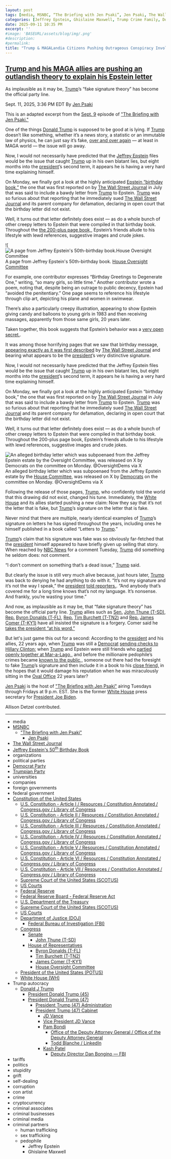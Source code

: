 ```yaml
---
layout: post
tags: [media, MSNBC, “The Briefing with Jen Psaki”, Jen Psaki, The Wall Street Journal, Jeffrey Epstein’s 50th Birthday Book, organizations, political parties, Democrat Party, Trumpian Party, universities, companies, foreign governments, federal government, Constitution of the United States, U.S. Constitution - Article I / Resources / Constitution Annotated / Congress.gov / Library of Congress, U.S. Constitution - Article II / Resources / Constitution Annotated / Congress.gov / Library of Congress, U.S. Constitution - Article III / Resources / Constitution Annotated / Congress.gov / Library of Congress, U.S. Constitution - Article IV / Resources / Constitution Annotated / Congress.gov / Library of Congress, U.S. Constitution - Article V / Resources / Constitution Annotated / Congress.gov / Library of Congress, U.S. Constitution - Article VI / Resources / Constitution Annotated / Congress.gov / Library of Congress, U.S. Constitution - Article VII / Resources / Constitution Annotated / Congress.gov / Library of Congress, Supreme Court of the United States (SCOTUS), US Courts, Federal Reserve, Federal Reserve Board - Federal Reserve Act, U.S. Department of the Treasury, Supreme Court of the United States (SCOTUS), US Courts, Department of Justice (DOJ), Federal Bureau of Investigation (FBI), Congress, Senate, John Thune (T-SD), House of Representatives, Byron Donalds (T-FL), Tim Burchett (T-TN2), James Comer (T-KY1), House Oversight Committee, President of the United States (POTUS), White House (WH), Trump autocracy, Donald J Trump, President Donald Trump (45), President Donald Trump (47), President Trump (47) Administration, President Trump (47) Cabinet, JD Vance, Vice President JD Vance, Pam Bondi, Office of the Deputy Attorney General / Office of the Deputy Attorney General, Todd Blanche / LinkedIn, Kash Patel, Deputy Director Dan Bongino — FBI, tariffs, politics, stupidity, grift, self-dealing, corruption, con artist, crime, cryptocurrency, criminal associates, criminal businesses, criminal media, criminal partners, human trafficking, sex trafficking, pedophile, Jeffrey Epstein, Ghislaine Maxwell]
categories: [Jeffrey Epstein, Ghislaine Maxwell, Trump Crime Family, Donald Trump]
date: 2025-09-11 10:35 PM
excerpt: ''
#image: 'BASEURL/assets/blog/img/.png'
#description:
#permalink:
title: "Trump & MAGALandia Citizens Pushing Outrageous Conspiracy Involving Time Travel"
---
```



## [Trump and his MAGA allies are pushing an outlandish theory to explain his Epstein letter](https://www.msnbc.com/top-stories/latest/trump-epstein-birthday-book-fake-signature-rcna230619)

As implausible as it may be, [Trump](https://www.donaldjtrump.com/)’s “fake signature theory” has become the official party line.

Sept. 11, 2025, 3:36 PM EDT
By [Jen Psaki](https://www.msnbc.com/author/jen-psaki-ncpn1300286)

This is an adapted excerpt from the [Sept. 9](https://www.msnbc.com/jen-psaki) episode of ["The Briefing with Jen Psaki."](https://www.msnbc.com/jen-psaki)

One of the things [Donald Trump](https://www.msnbc.com/donald-trump) is supposed to be good at is lying. If [Trump](https://www.donaldjtrump.com/) doesn’t like something, whether it’s a news story, a statistic or an immutable law of physics, he can just say it’s fake, [over and over again](https://www.msnbc.com/top-stories/latest/fact-check-trumps-lies-crime-chicago-national-guard-rcna228865) — at least in MAGA world — the issue will go away.

Now, I would not necessarily have predicted that the [Jeffrey Epstein](https://www.msnbc.com/the-last-word/watch/lawrence-one-honest-thing-trump-said-about-epstein-s-survivors-is-i-haven-t-thought-about-it-247249989816) files would be the issue that caught [Trump](https://www.donaldjtrump.com/) up in his own blatant lies, but eight months into the [president](https://www.whitehouse.gov/)’s second term, it appears he is having a very hard time explaining himself.

On Monday, we finally got a look at the highly anticipated [Epstein “birthday book,”](https://www.msnbc.com/rachel-maddow-show/maddowblog/white-house-jeffrey-epstein-birthday-book-donald-trump-rcna230024) the one that was first reported on by [The Wall Street Journal](https://www.wsj.com/politics/trump-jeffrey-epstein-birthday-letter-we-have-certain-things-in-common-f918d796?mod=article_inline) in July that was said to include a bawdy letter from [Trump](https://www.donaldjtrump.com/) to Epstein. [Trump](https://www.donaldjtrump.com/) was so furious about that reporting that he immediately sued [The Wall Street Journal](https://www.wsj.com/) and its parent company for defamation, declaring in open court that the birthday letter did not exist.

Well, it turns out that letter definitely does exist — as do a whole bunch of other creepy letters to Epstein that were compiled in that birthday book. Throughout the [the 200-plus page book,](https://www.documentcloud.org/documents/26086657-epstein-birthday-book/), Epstein’s friends allude to his lifestyle with lewd references, suggestive images and crude jokes.

![![A page from Jeffrey Epstein's 50th-birthday book.House Oversight Committee](/assets/images/FromJoelToEpstein.avif)
A page from Jeffrey Epstein's 50th-birthday book. [House Oversight Committee](https://oversight.house.gov/)

For example, one contributor expresses “Birthday Greetings to Degenerate One,” writing, “so many girls, so little time.” Another contributor wrote a poem, noting that, despite being an outrage to public decency, Epstein had “avoided the penitentiary.” One page seems to reference his lifestyle through clip art, depicting his plane and women in swimwear.

There’s also a particularly creepy illustration, appearing to show Epstein giving candy and balloons to young girls in 1983 and then receiving massages, apparently from those same girls, 20 years later.

Taken together, this book suggests that Epstein’s behavior was a [very open secret.](https://www.msnbc.com/deadline-white-house/watch/-open-secret-this-man-is-a-pedophile-epstein-s-birthday-book-reveals-gross-relationship-with-trump-247219781549).

It was among those horrifying pages that we saw that birthday message, [appearing exactly as it was first described](https://www.wsj.com/us-news/law/trump-jeffrey-epstein-letter-birthday-book-analysis-0bbeeaf6?mod=article_inline) by [The Wall Street Journal](https://www.wsj.com/) and bearing what appears to be the [president](https://www.whitehouse.gov/)’s very distinctive signature.

Now, I would not necessarily have predicted that the Jeffrey Epstein files would be the issue that caught [Trump](https://www.donaldjtrump.com/) up in his own blatant lies, but eight months into the [president](https://www.whitehouse.gov/)’s second term, it appears he is having a very hard time explaining himself.

On Monday, we finally got a look at the highly anticipated Epstein “birthday book,” the one that was first reported on by [The Wall Street Journal](https://www.wsj.com/) in July that was said to include a bawdy letter from [Trump](https://www.donaldjtrump.com/) to Epstein. [Trump](https://www.donaldjtrump.com/) was so furious about that reporting that he immediately sued [The Wall Street Journal](https://www.wsj.com/) and its parent company for defamation, declaring in open court that the birthday letter did not exist.

Well, it turns out that letter definitely does exist — as do a whole bunch of other creepy letters to Epstein that were compiled in that birthday book. Throughout the 200-plus page book, Epstein’s friends allude to his lifestyle with lewd references, suggestive images and crude jokes.

![An alleged birthday letter which was subpoenaed from the Jeffrey Epstein estate by the Oversight Committee, was released on X by Democrats on the committee on Monday. @OversightDems via X](/assets/images/DonaldChickenScratch.avif)
An alleged birthday letter which was subpoenaed from the Jeffrey Epstein estate by the [House Committee](https://oversight.house.gov/), was released on X by [Democrats](https://www.democrats.org/)  on the committee on Monday. @OversightDems via X

Following the release of those pages, [Trump](https://www.donaldjtrump.com/), who confidently told the world that this drawing did not exist, changed his tune. Immediately, the [White House](https://www.whitehouse.gov/) and its allies started pushing a new claim: Now they say that it’s not the letter that is fake, but [Trump](https://www.donaldjtrump.com/)’s signature on the letter that is fake.

Never mind that there are multiple, nearly identical examples of [Trump](https://www.donaldjtrump.com/)’s signature on letters he has signed throughout the years, including ones he himself published in a book called “Letters to [Trump](https://www.donaldjtrump.com/).”

[Trump](https://www.donaldjtrump.com/)’s claim that his signature was fake was so obviously far-fetched that the [president](https://www.whitehouse.gov/) himself appeared to have briefly given up selling that story. When reached by [NBC News](https://www.nbcnews.com/politics/donald-trump/trump-calls-epstein-birthday-letter-dead-issue-rcna230042) for a comment Tuesday, [Trump](https://www.donaldjtrump.com/) did something he seldom does: not comment.

“I don’t comment on something that’s a dead issue,” [Trump](https://www.donaldjtrump.com/) said.

But clearly the issue is still very much alive because, just hours later, [Trump](https://www.donaldjtrump.com/) was back to denying he had anything to do with it. “It’s not my signature and it’s not the way I speak,” the [president](https://www.whitehouse.gov/) [told reporters.](https://www.pbs.org/newshour/politics/trumps-signature-under-new-scrutiny-thanks-to-the-epstein-case). “And anybody that’s covered me for a long time knows that’s not my language. It’s nonsense. And frankly, you’re wasting your time.”

And now, as implausible as it may be, that “fake signature theory” has become the official party line. [Trump](https://www.donaldjtrump.com/) allies such as [Sen.](https://www.senate.gov/) [John Thune (T-SD)](https://www.thune.senate.gov/), [Rep.](https://www.house.gov/) [Byron Donalds (T-FL)](https://donalds.house.gov/), [Rep.](https://www.house.gov/) [Tim Burchett (T-TN2)](https://burchett.house.gov/) and [Rep.](https://www.house.gov/) [James Comer (T-KY1)](https://comer.house.gov/) have all insisted the signature is a forgery. Comer said he [takes the president “at his word.”](https://newrepublic.com/post/200202/republican-excuses-trump-epstein-birthday-letter)

But let's just game this out for a second: According to the [president](https://www.whitehouse.gov/) and his allies, 22 years ago, when [Trump](https://www.donaldjtrump.com/) was still a [Democrat](https://www.democrats.org/) [sending checks to Hillary Clinton;](https://www.politico.com/story/2019/03/05/2020-presidential-dems-trump-money-1202938) when [Trump](https://www.donaldjtrump.com/) and Epstein were still friends who [partied openly together at Mar-a-Lago,](https://www.youtube.com/watch?v=KLcfpU2cubo), and before the millionaire pedophile’s crimes became [known to the public,](https://www.msnbc.com/rachel-maddow-show/maddowblog/dont-republicans-want-talk-prosecutor-made-epsteins-sweetheart-deal-rcna223597), someone out there had the foresight to fake [Trump](https://www.donaldjtrump.com/)’s signature and then include it in a book to his [close friend,](https://www.theguardian.com/us-news/2025/jul/18/trump-epstein-friendship) in the hopes that it would damage his reputation when he was miraculously sitting in the [Oval Office](https://www.whitehouse.gov/) 22 years later?

[Jen Psaki](https://www.msnbc.com/author/jen-psaki-ncpn1300286) is the host of ["The Briefing with Jen Psaki"](https://www.msnbc.com/jen-psaki) airing Tuesdays through Fridays at 9 p.m. EST. She is the former [White House](https://www.whitehouse.gov/) press secretary for [President Joe Biden](https://bidenwhitehouse.archives.gov/).

Allison Detzel contributed.

----
- media
- [MSNBC](https://www.msnbc.com/)
    - ["The Briefing with Jen Psaki"](https://www.msnbc.com/jen-psaki)
        - [Jen Psaki](https://www.msnbc.com/author/jen-psaki-ncpn1300286)
- [The Wall Street Journal](https://www.wsj.com/)
- [Jeffrey Epstein's 50<sup>th</sup> Birthday Book](https://www.documentcloud.org/documents/26086657-epstein-birthday-book/)
- organizations
- political parties
- [Democrat Party](https://www.democrats.org/)
- [Trumpian Party](https://www.gop.com/)
- universities
- companies
- foreign governments
- federal government
- [Constitution of the United States](https://constitution.congress.gov/)
    - [U.S. Constitution - Article I / Resources / Constitution Annotated / Congress.gov / Library of Congress](https://constitution.congress.gov/constitution/article-1/)
    - [U.S. Constitution - Article II / Resources / Constitution Annotated / Congress.gov / Library of Congress](https://constitution.congress.gov/constitution/article-2/)
    - [U.S. Constitution - Article III / Resources / Constitution Annotated / Congress.gov / Library of Congress](https://constitution.congress.gov/constitution/article-3/)
    - [U.S. Constitution - Article IV / Resources / Constitution Annotated / Congress.gov / Library of Congress](https://constitution.congress.gov/constitution/article-4/)
    - [U.S. Constitution - Article V / Resources / Constitution Annotated / Congress.gov / Library of Congress](https://constitution.congress.gov/constitution/article-5/)
    - [U.S. Constitution - Article VI / Resources / Constitution Annotated / Congress.gov / Library of Congress](https://constitution.congress.gov/constitution/article-6/)
    - [U.S. Constitution - Article VII / Resources / Constitution Annotated / Congress.gov / Library of Congress](https://constitution.congress.gov/constitution/article-7/)
    - [Supreme Court of the United States (SCOTUS)](https://www.supremecourt.gov/)
    - [US Courts](https://www.uscourts.gov/)
    - [Federal Reserve](https;//www.federalreserve.gov/)
    - [Federal Reserve Board - Federal Reserve Act](https://www.federalreserve.gov/aboutthefed/fract.htm)
    - [U.S. Department of the Treasury](https://home.treasury.gov/)
    - [Supreme Court of the United States (SCOTUS)](https://www.supremecourt.gov/)
    - [US Courts](https://www.uscourts.gov/)
    - [Department of Justice (DOJ)](https://www.justice.gov/)
        - [Federal Bureau of Investigation (FBI)](https://www.fbi.gov/)
    - [Congress](https://www.congress.gov/)
        - [Senate](https://www.senate.gov/)
            - [John Thune (T-SD)](https://www.thune.senate.gov/)
        - [House of Representatives](https://www.house.gov/)
            -  [Byron Donalds (T-FL)](https://donalds.house.gov/)
            - [Tim Burchett (T-TN2)](https://burchett.house.gov/)
            - [James Comer (T-KY1)](https://comer.house.gov/)
            - [House Oversight Committee](https://oversight.house.gov$)
     - [President of the United States (POTUS)](https://www.whitehouse.gov/)
    - [White House (WH)](https://www.whitehouse.gov/)
- Trump autocracy
    - [Donald J Trump](https://www.donaldjtrump.com/)
        - [President Donald Trump (45)](https://trumpwhitehouse.archives.gov/)
        - [President Donald Trump (47)](https://www.whitehouse.gov/administration/donald-j-trump/)
            - [President Trump (47) Administration](https://www.whitehouse.gov/administration/)
            - [President Trump (47) Cabinet](https://www.whitehouse.gov/administration/the-cabinet/)
                - [JD Vance](https://www.linkedin.com/in/jd-vance-770a9047/)
                - [Vice President JD Vance](https://www.whitehouse.gov/administration/jd-vance/)
                - [Pam Bondi](https://www.justice.gov/ag/staff-profile/meet-attorney-general)
                    - [Office of the Deputy Attorney General / Office of the Deputy Attorney General](https://www.justice.gov/dag)
                    - [Todd Blanche / LinkedIn](https://www.linkedin.com/in/toddblanche/)
                - [Kash Patel](https://www.fbi.gov/about/leadership-and-structure/director-patel)
                    - [Deputy Director Dan Bongino — FBI](https://www.fbi.gov/about/leadership-and-structure/deputy-director-dan-bongino)
- tariffs
- politics
- stupidity
- grift
- self-dealing
- corruption
- con artist
- crime
- cryptocurrency
- criminal associates
- criminal businesses
- criminal media
- criminal partners
    - human trafficking
    - sex trafficking
    - pedophile
        - Jeffrey Epstein
        - Ghislaine Maxwell
